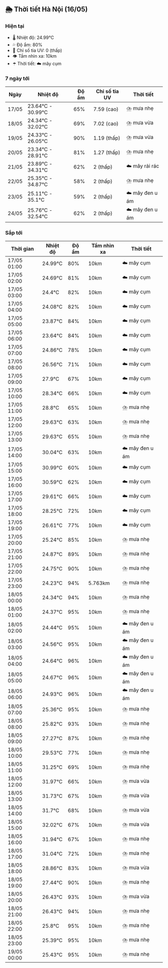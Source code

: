 ## 🌦️ Thời tiết Hà Nội (16/05)

### Hiện tại

- 🌡️ Nhiệt độ: 24.99℃
- 💦 Độ ẩm: 80%
- 🌟 Chỉ số tia UV: 0 (thấp)
- 👁️ Tầm nhìn xa: 10km
- ☂️ Thời tiết: ☁️ mây cụm

### 7 ngày tới

| Ngày | Nhiệt độ | Độ ẩm | Chỉ số tia UV | Thời tiết |
| --- | --- | --- | --- | --- |
| 17/05 | 23.64℃ - 30.99℃ | 65% | 7.59 (cao) | ⛈️ mưa nhẹ |
| 18/05 | 24.34℃ - 32.02℃ | 69% | 7.02 (cao) | ⛈️ mưa vừa |
| 19/05 | 24.33℃ - 26.05℃ | 90% | 1.19 (thấp) | ⛈️ mưa vừa |
| 20/05 | 23.34℃ - 28.91℃ | 81% | 1.27 (thấp) | ⛈️ mưa nhẹ |
| 21/05 | 23.89℃ - 34.31℃ | 62% | 2 (thấp) | ☁️ mây rải rác |
| 22/05 | 25.35℃ - 34.87℃ | 58% | 2 (thấp) | ⛈️ mưa nhẹ |
| 23/05 | 25.11℃ - 35.1℃ | 59% | 2 (thấp) | ☁️ mây đen u ám |
| 24/05 | 25.76℃ - 32.54℃ | 62% | 2 (thấp) | ☁️ mây đen u ám |

### Sắp tới

| Thời gian | Nhiệt độ | Độ ẩm | Tầm nhìn xa | Thời tiết |
| --- | --- | --- | --- | --- |
| 17/05 01:00 | 24.99℃ | 80% | 10km | ☁️ mây cụm |
| 17/05 02:00 | 24.69℃ | 81% | 10km | ☁️ mây cụm |
| 17/05 03:00 | 24.4℃ | 82% | 10km | ☁️ mây cụm |
| 17/05 04:00 | 24.08℃ | 82% | 10km | ☁️ mây cụm |
| 17/05 05:00 | 23.87℃ | 84% | 10km | ☁️ mây cụm |
| 17/05 06:00 | 23.64℃ | 84% | 10km | ☁️ mây cụm |
| 17/05 07:00 | 24.86℃ | 78% | 10km | ☁️ mây cụm |
| 17/05 08:00 | 26.56℃ | 71% | 10km | ☁️ mây cụm |
| 17/05 09:00 | 27.9℃ | 67% | 10km | ☁️ mây cụm |
| 17/05 10:00 | 28.34℃ | 66% | 10km | ☁️ mây cụm |
| 17/05 11:00 | 28.8℃ | 65% | 10km | ⛈️ mưa nhẹ |
| 17/05 12:00 | 29.63℃ | 63% | 10km | ⛈️ mưa nhẹ |
| 17/05 13:00 | 29.63℃ | 65% | 10km | ⛈️ mưa nhẹ |
| 17/05 14:00 | 30.04℃ | 63% | 10km | ☁️ mây đen u ám |
| 17/05 15:00 | 30.99℃ | 60% | 10km | ☁️ mây cụm |
| 17/05 16:00 | 30.59℃ | 62% | 10km | ☁️ mây cụm |
| 17/05 17:00 | 29.61℃ | 66% | 10km | ☁️ mây cụm |
| 17/05 18:00 | 28.25℃ | 72% | 10km | ☁️ mây cụm |
| 17/05 19:00 | 26.61℃ | 77% | 10km | ☁️ mây cụm |
| 17/05 20:00 | 25.24℃ | 85% | 10km | ⛈️ mưa nhẹ |
| 17/05 21:00 | 24.87℃ | 89% | 10km | ⛈️ mưa nhẹ |
| 17/05 22:00 | 24.75℃ | 90% | 10km | ⛈️ mưa nhẹ |
| 17/05 23:00 | 24.23℃ | 94% | 5.763km | ⛈️ mưa nhẹ |
| 18/05 00:00 | 24.34℃ | 94% | 10km | ⛈️ mưa nhẹ |
| 18/05 01:00 | 24.37℃ | 95% | 10km | ⛈️ mưa nhẹ |
| 18/05 02:00 | 24.44℃ | 95% | 10km | ☁️ mây đen u ám |
| 18/05 03:00 | 24.56℃ | 95% | 10km | ☁️ mây đen u ám |
| 18/05 04:00 | 24.64℃ | 96% | 10km | ☁️ mây đen u ám |
| 18/05 05:00 | 24.67℃ | 96% | 10km | ☁️ mây đen u ám |
| 18/05 06:00 | 24.93℃ | 96% | 10km | ☁️ mây đen u ám |
| 18/05 07:00 | 25.36℃ | 95% | 10km | ⛈️ mưa nhẹ |
| 18/05 08:00 | 25.82℃ | 93% | 10km | ⛈️ mưa nhẹ |
| 18/05 09:00 | 27.27℃ | 87% | 10km | ⛈️ mưa nhẹ |
| 18/05 10:00 | 29.53℃ | 77% | 10km | ⛈️ mưa nhẹ |
| 18/05 11:00 | 31.25℃ | 69% | 10km | ⛈️ mưa nhẹ |
| 18/05 12:00 | 31.97℃ | 66% | 10km | ⛈️ mưa vừa |
| 18/05 13:00 | 31.73℃ | 67% | 10km | ⛈️ mưa vừa |
| 18/05 14:00 | 31.7℃ | 68% | 10km | ⛈️ mưa vừa |
| 18/05 15:00 | 32.02℃ | 67% | 10km | ⛈️ mưa vừa |
| 18/05 16:00 | 31.94℃ | 67% | 10km | ⛈️ mưa nhẹ |
| 18/05 17:00 | 31.04℃ | 72% | 10km | ⛈️ mưa nhẹ |
| 18/05 18:00 | 28.86℃ | 83% | 10km | ⛈️ mưa vừa |
| 18/05 19:00 | 27.44℃ | 90% | 10km | ⛈️ mưa nhẹ |
| 18/05 20:00 | 26.43℃ | 93% | 10km | ⛈️ mưa vừa |
| 18/05 21:00 | 26.43℃ | 94% | 10km | ⛈️ mưa nhẹ |
| 18/05 22:00 | 25.8℃ | 95% | 10km | ⛈️ mưa nhẹ |
| 18/05 23:00 | 25.39℃ | 95% | 10km | ⛈️ mưa nhẹ |
| 19/05 00:00 | 25.43℃ | 95% | 10km | ⛈️ mưa nhẹ |
